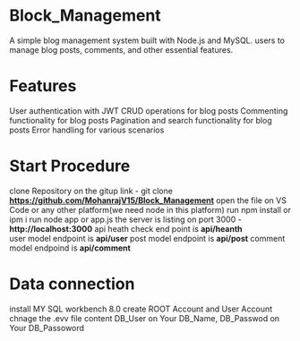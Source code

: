 # Block_Management
A simple blog management system built with Node.js and MySQL.
users to manage blog posts, comments, and other essential features.

# Features
User authentication with JWT
CRUD operations for blog posts
Commenting functionality for blog posts
Pagination and search functionality for blog posts
Error handling for various scenarios

# Start Procedure
clone Repository on the gitup link - git clone **https://github.com/MohanrajV15/Block_Management**
open the file on VS Code or any other platform(we need node in this platform)
run npm install or ipm i
run node app or app.js
the server is listing on port 3000 - **http://localhost:3000**
api heath check end point is **api/heanth**  
user model endpoint is **api/user**
post model endpoint is **api/post**
comment model endpoind is **api/comment**

# Data connection
install MY SQL workbench 8.0
create ROOT Account and User Account
chnage the .evv file content
         DB_User  on Your DB_Name,
         DB_Passwod on Your DB_Passoword


